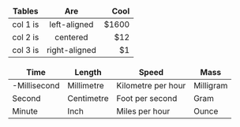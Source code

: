 <!--ts-->


<!-- Created by https://github.com/ekalinin/github-markdown-toc -->
<!-- Added by: gil_diy, at: Wed 18 Jan 2023 08:36:49 PM IST -->

<!--te-->

<style>
td, th {
   border: none!important;
}
</style>



<div align="center">

| Tables   |      Are      |  Cool |
|----------|:-------------:|------:|
| col 1 is |  left-aligned | $1600 |
| col 2 is |    centered   |   $12 |
| col 3 is | right-aligned |    $1 |

</div>



| Time         | Length        | Speed              | Mass         |
| ------------ | ------------- | ------------------ | ------------ |
| -Millisecond | Millimetre    | Kilometre per hour | Milligram    |
| Second       | Centimetre    | Foot per second    | Gram         |
| Minute       | Inch          | Miles per hour     | Ounce        |


